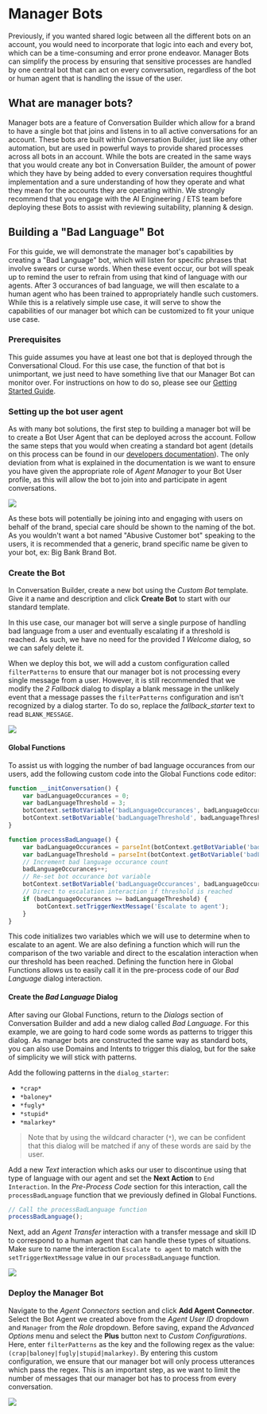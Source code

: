 # Manager Bots
Previously, if you wanted shared logic between all the different bots on an account, you would need to incorporate that logic into each and every bot, which can be a time-consuming and error prone endeavor. Manager Bots can simplify the process by ensuring that sensitive processes are handled by one central bot that can act on every conversation, regardless of the bot or human agent that is handling the issue of the user.
## What are manager bots?
Manager bots are a feature of Conversation Builder which allow for a brand to have a single bot that joins and listens in to all active conversations for an account. These bots are built within Conversation Builder, just like any other automation, but are used in powerful ways to provide shared processes across all bots in an account. While the bots are created in the same ways that you would create any bot in Conversation Builder, the amount of power which they have by being added to every conversation requires thoughtful implementation and a sure understanding of how they operate and what they mean for the accounts they are operating within. We strongly recommend that you engage with the AI Engineering / ETS team before deploying these Bots to assist with reviewing suitability, planning & design.

## Building a "Bad Language" Bot
For this guide, we will demonstrate the manager bot's capabilities by creating a "Bad Language" bot, which will listen for specific phrases that involve swears or curse words. When these event occur, our bot will speak up to remind the user to refrain from using that kind of language with our agents. After 3 occurances of bad language, we will then escalate to a human agent who has been trained to appropriately handle such customers. While this is a relatively simple use case, it will serve to show the capabilities of our manager bot which can be customized to fit your unique use case.  

### Prerequisites
This guide assumes you have at least one bot that is deployed through the Conversational Cloud. For this use case, the function of that bot is unimportant, we just need to have something live that our Manager Bot can monitor over. For instructions on how to do so, please see our [Getting Started Guide](https://developers.liveperson.com/tutorials-guides-getting-started-with-bot-building-overview.html).

### Setting up the bot user agent
As with many bot solutions, the first step to building a manager bot will be to create a Bot User Agent that can be deployed across the account. Follow the same steps that you would when creating a standard bot agent (details on this process can be found in our [developers documentation](https://developers.liveperson.com/tutorials-guides-getting-started-with-bot-building-deploy-the-bot.html#step-13-create-a-bot-user)). The only deviation from what is explained in the documentation is we want to ensure you have given the appropriate role of *Agent Manager* to your Bot User profile, as this will allow the bot to join into and participate in agent conversations. 

![](bot-user-config.png)

As these bots will potentially be joining into and engaging with users on behalf of the brand, special care should be shown to the naming of the bot. As you wouldn't want a bot named "Abusive Customer bot" speaking to the users, it is recommended that a generic, brand specific name be given to your bot, ex: Big Bank Brand Bot. 

### Create the Bot
In Conversation Builder, create a new bot using the *Custom Bot* template. Give it a name and description and click **Create Bot** to start with our standard template.

In this use case, our manager bot will serve a single purpose of handling bad language from a user and eventually escalating if a threshold is reached. As such, we have no need for the provided *1 Welcome* dialog, so we can safely delete it. 

When we deploy this bot, we will add a custom configuration called `filterPatterns` to ensure that our manager bot is not processing every single message from a user. However, it is still recommended that we modify the *2 Fallback* dialog to display a blank message in the unlikely event that a message passes the `filterPatterns` configuration and isn't recognized by a dialog starter. To do so, replace the *fallback_starter* text to read `BLANK_MESSAGE`.

![](fallback.png)

#### Global Functions
To assist us with logging the number of bad language occurances from our users, add the following custom code into the Global Functions code editor:

```js
function __initConversation() { 
	var badLanguageOccurances = 0;
	var badLanguageThreshold = 3;
	botContext.setBotVariable('badLanguageOccurances', badLanguageOccurances, true, false);
	botContext.setBotVariable('badLanguageThreshold', badLanguageThreshold, true, false);
}

function processBadLanguage() {
	var badLanguageOccurances = parseInt(botContext.getBotVariable('badLanguageOccurances'));
	var badLanguageThreshold = parseInt(botContext.getBotVariable('badLanguageThreshold'));
	// Increment bad language occurance count
	badLanguageOccurances++;
	// Re-set bot occurance bot variable
	botContext.setBotVariable('badLanguageOccurances', badLanguageOccurances, true, false);
	// Direct to escalation interaction if threshold is reached
	if (badLanguageOccurances >= badLanguageThreshold) {
		botContext.setTriggerNextMessage('Escalate to agent');
	}
}
```

This code initializes two variables which we will use to determine when to escalate to an agent. We are also defining a function which will run the comparison of the two variable and direct to the escalation interaction when our threshold has been reached. Defining the function here in Global Functions allows us to easily call it in the pre-process code of our *Bad Language* dialog interaction.

#### Create the *Bad Language* Dialog
After saving our Global Functions, return to the *Dialogs* section of Conversation Builder and add a new dialog called *Bad Language*. For this example, we are going to hard code some words as patterns to trigger this dialog. As manager bots are constructed the same way as standard bots, you can also use Domains and Intents to trigger this dialog, but for the sake of simplicity we will stick with patterns.

Add the following patterns in the `dialog_starter`:
* `*crap*`
* `*baloney*`
* `*fugly*`
* `*stupid*`
* `*malarkey*`

> Note that by using the wildcard character (`*`), we can be confident that this dialog will be matched if any of these words are said by the user.

Add a new *Text* interaction which asks our user to discontinue using that type of language with our agent and set the **Next Action** to `End Interaction`. In the *Pre-Process Code* section for this interaction, call the `processBadLanguage` function that we previously defined in Global Functions.

```js
// Call the processBadLanguage function
processBadLanguage();
```

Next, add an *Agent Transfer* interaction with a transfer message and skill ID to correspond to a human agent that can handle these types of situations. Make sure to name the interaction `Escalate to agent` to match with the `setTriggerNextMessage` value in our `processBadLanguage` function.

![](bad-language-dialog.png)

### Deploy the Manager Bot
Navigate to the *Agent Connectors* section and click **Add Agent Connector**. Select the Bot Agent we created above from the *Agent User ID* dropdown and `Manager` from the *Role* dropdown. Before saving, expand the *Advanced Options* menu and select the **Plus** button next to *Custom Configurations*. Here, enter `filterPatterns` as the key and the following regex as the value: `(crap|baloney|fugly|stupid|malarkey)`. By entering this custom configuration, we ensure that our manager bot will only process utterances which pass the regex. This is an important step, as we want to limit the number of messages that our manager bot has to process from every conversation.

![](add-agent-connector.png)
